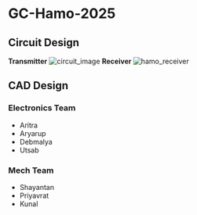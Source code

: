 # GC-Hamo-2025
## Circuit Design
**Transmitter**
![circuit_image](https://github.com/user-attachments/assets/4c6a9c29-6b01-4fc4-8c13-8a172d1354a8)
**Receiver**
![hamo_receiver](https://github.com/user-attachments/assets/46ef63b6-c921-4def-96e4-1a4b449cd5ef)
## CAD Design
### Electronics Team
- Aritra
- Aryarup
- Debmalya
- Utsab
### Mech Team
- Shayantan
- Priyavrat
- Kunal

